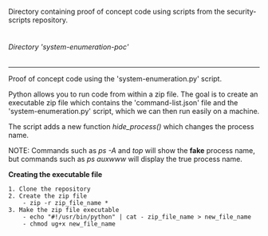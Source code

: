 
Directory containing proof of concept code using scripts from the security-scripts repository.
<br/>
<br/>
###### Directory 'system-enumeration-poc'
-------------
Proof of concept code using the 'system-enumeration.py' script.
	
Python allows you to run code from within a zip file.
The goal is to create an executable zip file which contains the 'command-list.json' file and the 'system-enumeration.py' script, which we can then run easily
on a machine.

The script adds a new function *hide_process()* which changes the process name.

NOTE: Commands such as *ps -A* and *top* will show the **fake** process name, but commands such as *ps auxwww* will display the true process name.


**Creating the executable file**

	1. Clone the repository
	2. Create the zip file
		- zip -r zip_file_name *
	3. Make the zip file executable
		- echo "#!/usr/bin/python" | cat - zip_file_name > new_file_name
		- chmod ug+x new_file_name

